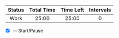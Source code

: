 |Status| Total Time| Time Left| Intervals|
|:-:|:-:|:-:|:-:|
|Work|25:00|25:00|0|
 - [x] -- Start/Pause